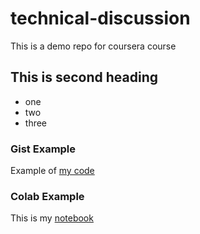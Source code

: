 # technical-discussion
This is a demo repo for coursera course

## This is second heading
* one
* two
* three

### Gist Example
Example of [my code](https://gist.github.com/binnyharsh/e6813acec876e0b857b46de0ac38153d)

### Colab Example
This is my [notebook](https://colab.research.google.com/drive/1upoQjK7tqE4PXp7Nzg04hqOk8UhnmPgD?usp=sharing) 
